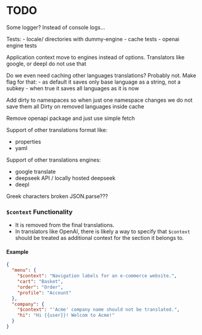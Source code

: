 
# TODO

Some logger? Instead of console logs...


Tests:
    - locale/ directories with dummy-engine 
    - cache tests
    - openai engine tests


Application context move to engines instead of options.
    Translators like google, or deepl do not use that


Do we even need caching other languages translations? Probably not.
    Make flag for that:
    - as default it saves only base language as a string, not a subkey
    - when true it saves all languages as it is now

Add dirty to namespaces so when just one namespace changes we do not save them all
Dirty on removed languages inside cache

Remove openapi package and just use simple fetch

Support of other translations format like:
- properties
- yaml

Support of other translations engines:
- google translate
- deepseek API / locally hosted deepseek
- deepl


Greek characters broken JSON.parse???


### `$context` Functionality

- It is removed from the final translations.
- In translators like OpenAI, there is likely a way to specify that `$context` should be treated as additional context for the section it belongs to.

#### Example

```json
{
  "menu": {
    "$context": "Navigation labels for an e-commerce website.",
    "cart": "Basket",
    "order": "Order",
    "profile": "Account"
  },
  "company": {
    "$context": "'Acme' company name should not be translated.",
    "hi": "Hi {{user}}! Welcom to Acme!"
  }
}
